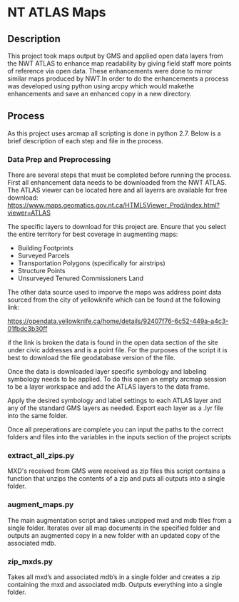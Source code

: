 # NT ATLAS Maps

## Description

This project took maps output by GMS and applied open data layers from the NWT ATLAS to enhance
map readability by giving field staff more points of reference via open data. These enhancements 
were done to mirror similar maps produced by NWT.In order to do the enhancements a process was 
developed using python using arcpy which would makethe enhancements and save an enhanced copy 
in a new directory.

## Process

As this project uses arcmap all scripting is done in python 2.7. Below is a brief description of each step
and file in the process.

### Data Prep and Preprocessing

There are several steps that must be completed before running the process. First all enhancement data
needs to be downloaded from the NWT ATLAS. The ATLAS viewer can be located here and all layerrs are available 
for free download: https://www.maps.geomatics.gov.nt.ca/HTML5Viewer_Prod/index.html?viewer=ATLAS  

The specific layers to download for this project are. Ensure that you select the entire territory for best
coverage in augmenting maps:
    
- Building Footprints
- Surveyed Parcels
- Transportation Polygons (specifically for airstrips)
- Structure Points
- Unsurveyed Tenured Commissioners Land

The other data source used to imporve the maps was address point data sourced from the city of yellowknife
which can be found at the following link: 

https://opendata.yellowknife.ca/home/details/92407f76-6c52-449a-a4c3-01fbdc3b30ff

if the link is broken the data is found in the open data section of the site under civic addresses and is a
point file. For the purposes of the script it is best to download the file geodatabase version of the file.

Once the data is downloaded layer specific symbology and labeling symbology needs to be applied. To do this 
open an empty arcmap session to be a layer workspace and add the ATLAS layers to the data frame.

Apply the desired symbology and label settings to each ATLAS layer and any of the standard GMS layers
as needed. Export each layer as a .lyr file into the same folder.

Once all preperations are complete you can input the paths to the correct folders and files into the variables
in the inputs section of the project scripts 

### extract_all_zips.py

MXD's received from GMS were received as zip files this script contains a function that
unzips the contents of a zip and puts all outputs into a single folder.

### augment_maps.py

The main augmentation script and takes unzipped mxd and mdb files from a single folder. Iterates over
all map documents in the specified folder and outputs an augmented copy in a new folder with an
updated copy of the associated mdb.

### zip_mxds.py

Takes all mxd’s and associated mdb’s in a single folder and creates a zip containing the mxd and
associated mdb. Outputs everything into a single folder.